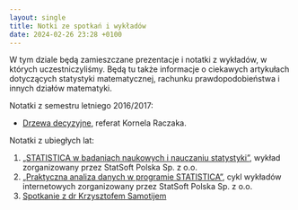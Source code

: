 ```yaml
---
layout: single
title: Notki ze spotkań i wykładów
date: 2024-02-26 23:28 +0100
---
```

W tym dziale będą zamieszczane prezentacje i notatki z wykładów, w których uczestniczyliśmy. Będą tu także informacje o ciekawych artykułach dotyczących statystyki matematycznej, rachunku prawdopodobieństwa i innych działów matematyki.

Notatki z semestru letniego 2016/2017:

*   [Drzewa decyzyjne](https://nbviewer.jupyter.org/github/pkrzysztoporska/Gauss/blob/master/titanic.ipynb), referat Kornela Raczaka.

Notatki z ubiegłych lat:

1.  [„STATISTICA w badaniach naukowych i nauczaniu statystyki”](http://gauss.im.pwr.wroc.pl/dzialalnosc/notatki/statistica-w-badaniach-naukowych-i-nauczaniu-statystyki/), wykład zorganizowany przez StatSoft Polska Sp. z o.o.
2.  [„Praktyczna analiza danych w programie STATISTICA”](http://gauss.im.pwr.wroc.pl/dzialalnosc/notatki/praktyczna-analiza-danych-w-programie-statistica/), cykl wykładów internetowych zorganizowany przez StatSoft Polska Sp. z o.o.
3.  [Spotkanie z dr Krzysztofem Samotijem](http://gauss.im.pwr.wroc.pl/dzialalnosc/notatki/spotkanie-z-dr-krzysztofem-samotijem/ "Spotkanie z dr Krzysztofem Samotijem")